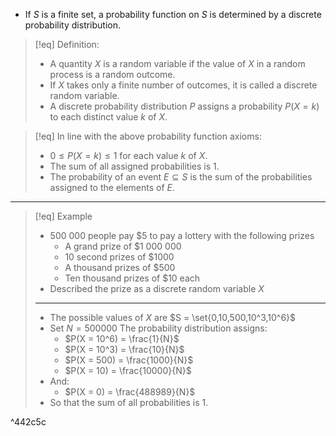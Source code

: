 - If $S$ is a finite set, a probability function on $S$ is determined by a discrete probability distribution.

>[!eq] Definition:
>- A quantity $X$ is a random variable if the value of $X$ in a random process is a random outcome.
>- If $X$ takes only a finite number of outcomes, it is called a discrete random variable.
>- A discrete probability distribution $P$ assigns a probability $P(X = k)$ to each distinct value $k$ of $X$.

>[!eq] In line with the above probability function axioms:
>- $0 \leq P(X = k) \leq 1$ for each value $k$ of $X$.
>- The sum of all assigned probabilities is 1.
>- The probability of an event $E \subseteq S$ is the sum of the probabilities assigned to the elements of $E$.


___

>[!eq] Example
>- 500 000 people pay $5 to pay a lottery with the following prizes
>	- A grand prize of $1 000 000
>	- 10 second prizes of $1000
>	- A thousand prizes of $500
>	- Ten thousand prizes of $10 each
>- Described the prize as a discrete random variable $X$
>___
>- The possible values of $X$ are $S = \set{0,10,500,10^3,10^6}$
>- Set $N = 500 000$ The probability distribution assigns:
>	- $P(X = 10^6) = \frac{1}{N}$
>	- $P(X = 10^3) = \frac{10}{N}$
>	- $P(X = 500) = \frac{1000}{N}$
>	- $P(X = 10) = \frac{10000}{N}$
>- And:
>	- $P(X = 0) = \frac{488989}{N}$
>- So that the sum of all probabilities is 1.

^442c5c
